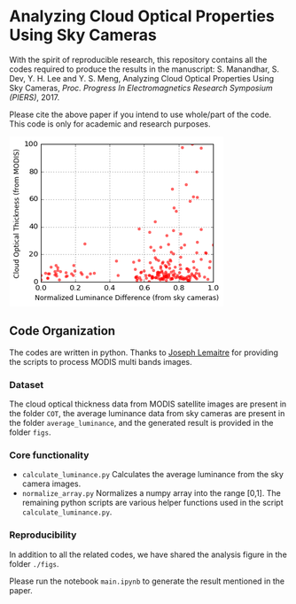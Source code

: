 # Analyzing Cloud Optical Properties Using Sky Cameras

With the spirit of reproducible research, this repository contains all the codes required to produce the results in the manuscript: S. Manandhar, S. Dev, Y. H. Lee and Y. S. Meng, Analyzing Cloud Optical Properties Using Sky Cameras, *Proc. Progress In Electromagnetics Research Symposium (PIERS)*, 2017. 

Please cite the above paper if you intend to use whole/part of the code. This code is only for academic and research purposes.

![alt text](https://github.com/Soumyabrata/cloud-optical-thickness/blob/master/figs/cot-result.png "COT  analysis")

## Code Organization
The codes are written in python. Thanks to <a href="https://www.linkedin.com/in/joseph-lemaitre-93a74412b/">Joseph Lemaitre</a> for providing the scripts to process MODIS multi bands images. 

### Dataset
The cloud optical thickness data from MODIS satellite images are present in the folder `COT`, the average luminance data from sky cameras are present in the folder `average_luminance`, and the generated result is provided in the folder `figs`. 

### Core functionality
* `calculate_luminance.py` Calculates the average luminance from the sky camera images. 
* `normalize_array.py` Normalizes a numpy array into the range [0,1]. 
The remaining python scripts are various helper functions used in the script `calculate_luminance.py`.

### Reproducibility 
In addition to all the related codes, we have shared the analysis figure in the folder `./figs`.

Please run the notebook `main.ipynb` to generate the result mentioned in the paper.


